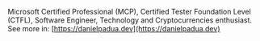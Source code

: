 Microsoft Certified Professional (MCP), Certified Tester Foundation Level (CTFL), Software Engineer, Technology and Cryptocurrencies enthusiast. See more in: [https://danielpadua.dev](https://danielpadua.dev)
